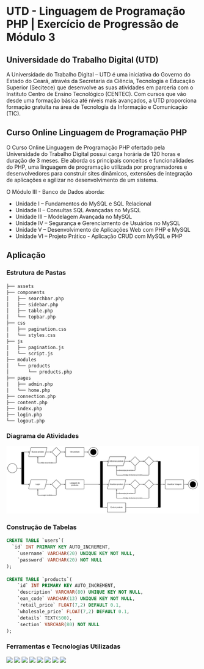# UTD - Linguagem de Programação PHP | Exercício de Progressão de Módulo 3

## Universidade do Trabalho Digital (UTD)

A Universidade do Trabalho Digital – UTD é uma iniciativa do Governo do Estado 
do Ceará, através da Secretaria da Ciência, Tecnologia e Educação Superior 
(Secitece) que desenvolve as suas atividades em parceria com o Instituto 
Centro de Ensino Tecnológico (CENTEC). Com cursos que vão desde uma formação 
básica até níveis mais avançados, a UTD proporciona formação gratuita na área 
de Tecnologia da Informação e Comunicação (TIC).

## Curso Online Linguagem de Programação PHP

O Curso Online Linguagem de Programação PHP ofertado pela Universidade do 
Trabalho Digital possui carga horária de 120 horas e duração de 3 meses. Ele 
aborda os principais conceitos e funcionalidades do PHP, uma linguagem de 
programação utilizada por programadores e desenvolvedores para construir sites 
dinâmicos, extensões de integração de aplicações e agilizar no desenvolvimento 
de um sistema.

O Módulo III - Banco de Dados aborda:
- Unidade I – Fundamentos do MySQL e SQL Relacional
- Unidade II – Consultas SQL Avançadas no MySQL
- Unidade III – Modelagem Avançada no MySQL
- Unidade IV – Segurança e Gerenciamento de Usuários no MySQL
- Unidade V – Desenvolvimento de Aplicações Web com PHP e MySQL
- Unidade VI – Projeto Prático - Aplicação CRUD com MySQL e PHP

## Aplicação

### Estrutura de Pastas

```
├── assets
├── components
│   ├── searchbar.php
│   ├── sidebar.php
│   ├── table.php
│   └── topbar.php
├── css
│   ├── pagination.css
│   └── styles.css
├── js
│   ├── pagination.js
│   └── script.js
├── modules
│   └── products
│       └── products.php
├── pages
│   ├── admin.php
│   └── home.php
├── connection.php
├── content.php
├── index.php
├── login.php
└── logout.php
```

### Diagrama de Atividades
![Diagrama de Atividades](.github/flowchart.svg)

### Construção de Tabelas

```sql
CREATE TABLE `users`( 
  `id` INT PRIMARY KEY AUTO_INCREMENT,
	`username` VARCHAR(20) UNIQUE KEY NOT NULL,
	`password` VARCHAR(20) NOT NULL
);

CREATE TABLE `products`(
	`id` INT PRIMARY KEY AUTO_INCREMENT,
	`description` VARCHAR(80) UNIQUE KEY NOT NULL,
	`ean_code` VARCHAR(13) UNIQUE KEY NOT NULL,
	`retail_price` FLOAT(7,2) DEFAULT 0.1,
	`wholesale_price` FLOAT(7,2) DEFAULT 0.1,
	`details` TEXT(500),
	`section` VARCHAR(80) NOT NULL
);
```

### Ferramentas e Tecnologias Utilizadas

<img loading="lazy" src="https://img.shields.io/badge/HTML5-E34F26.svg?&logo=HTML5&logoColor=white&style=flat-square" style="height: 64px;">
<img loading="lazy" src="https://img.shields.io/badge/CSS3-1572B6.svg?&logo=CSS3&logoColor=white&style=flat-square" style="height: 64px;">
<img loading="lazy" src="https://img.shields.io/badge/JavaScript-F7DF1E.svg?&logo=JavaScript&logoColor=black&style=flat-square" style="height: 64px;">
<img loading="lazy" src="https://img.shields.io/badge/Bootstrap-7952B3?logo=bootstrap&logoColor=fff&style=flat-square" style="height: 64px;">
<img loading="lazy" src="https://img.shields.io/badge/PHP-777BB4?logo=php&logoColor=fff&style=flat-square" style="height: 64px;">
<img loading="lazy" src="https://img.shields.io/badge/MySQL-4479A1?logo=mysql&logoColor=fff&style=flat-square" style="height: 64px;">
<img loading="lazy" src="https://img.shields.io/badge/Laragon-0E83CD?logo=laragon&logoColor=fff&style=flat-square" style="height: 64px;">
<img loading="lazy" src="https://img.shields.io/badge/phpMyAdmin-6C78AF?logo=phpmyadmin&logoColor=fff&style=flat-square" style="height: 64px;">
